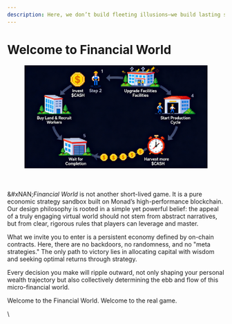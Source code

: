 ```yaml
---
description: Here, we don’t build fleeting illusions—we build lasting systems.
---
```


# Welcome to Financial World

<figure><img src=".gitbook/assets/Financial World Core Loop.jpg" alt=""><figcaption></figcaption></figure>

\
\
&#xNAN;_&#x46;inancial World_ is not another short-lived game. It is a pure economic strategy sandbox built on Monad’s high-performance blockchain. Our design philosophy is rooted in a simple yet powerful belief: the appeal of a truly engaging virtual world should not stem from abstract narratives, but from clear, rigorous rules that players can leverage and master.

What we invite you to enter is a persistent economy defined by on-chain contracts. Here, there are no backdoors, no randomness, and no "meta strategies." The only path to victory lies in allocating capital with wisdom and seeking optimal returns through strategy.

Every decision you make will ripple outward, not only shaping your personal wealth trajectory but also collectively determining the ebb and flow of this micro-financial world.

Welcome to the Financial World. Welcome to the real game.

\
